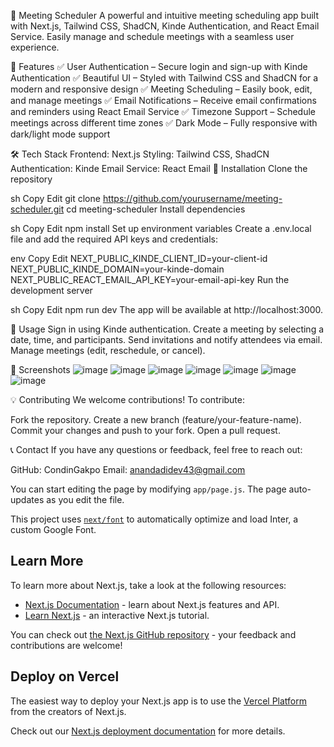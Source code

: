 📅 Meeting Scheduler
A powerful and intuitive meeting scheduling app built with Next.js, Tailwind CSS, ShadCN, Kinde Authentication, and React Email Service. Easily manage and schedule meetings with a seamless user experience.

🚀 Features
✅ User Authentication – Secure login and sign-up with Kinde Authentication
✅ Beautiful UI – Styled with Tailwind CSS and ShadCN for a modern and responsive design
✅ Meeting Scheduling – Easily book, edit, and manage meetings
✅ Email Notifications – Receive email confirmations and reminders using React Email Service
✅ Timezone Support – Schedule meetings across different time zones
✅ Dark Mode – Fully responsive with dark/light mode support

🛠 Tech Stack
Frontend: Next.js
Styling: Tailwind CSS, ShadCN
Authentication: Kinde
Email Service: React Email
🔧 Installation
Clone the repository

sh
Copy
Edit
git clone https://github.com/yourusername/meeting-scheduler.git
cd meeting-scheduler
Install dependencies

sh
Copy
Edit
npm install
Set up environment variables
Create a .env.local file and add the required API keys and credentials:

env
Copy
Edit
NEXT_PUBLIC_KINDE_CLIENT_ID=your-client-id
NEXT_PUBLIC_KINDE_DOMAIN=your-kinde-domain
NEXT_PUBLIC_REACT_EMAIL_API_KEY=your-email-api-key
Run the development server

sh
Copy
Edit
npm run dev
The app will be available at http://localhost:3000.

🎯 Usage
Sign in using Kinde authentication.
Create a meeting by selecting a date, time, and participants.
Send invitations and notify attendees via email.
Manage meetings (edit, reschedule, or cancel).

📸 Screenshots
![image](https://github.com/user-attachments/assets/dbe8d91f-f687-44aa-8c3e-8c6f103e831f)
![image](https://github.com/user-attachments/assets/61e55f42-5713-4ebd-b4ac-602b8e49acca)
![image](https://github.com/user-attachments/assets/d1ed7e94-9e2d-4dfd-85e8-a0cff96d969c)
![image](https://github.com/user-attachments/assets/894cc42a-1343-4212-bab4-d799858a5200)
![image](https://github.com/user-attachments/assets/251bb01b-e0fc-4024-9e51-3f700326223f)
![image](https://github.com/user-attachments/assets/10003ad9-7d92-4b32-aa1c-4f8b2bf5baf9)
![image](https://github.com/user-attachments/assets/5a8fd908-29ed-471b-bcf9-1c7eda371c00)



💡 Contributing
We welcome contributions! To contribute:

Fork the repository.
Create a new branch (feature/your-feature-name).
Commit your changes and push to your fork.
Open a pull request.


📞 Contact
If you have any questions or feedback, feel free to reach out:

GitHub: CondinGakpo
Email: anandadidev43@gmail.com



You can start editing the page by modifying `app/page.js`. The page auto-updates as you edit the file.

This project uses [`next/font`](https://nextjs.org/docs/basic-features/font-optimization) to automatically optimize and load Inter, a custom Google Font.

## Learn More

To learn more about Next.js, take a look at the following resources:

- [Next.js Documentation](https://nextjs.org/docs) - learn about Next.js features and API.
- [Learn Next.js](https://nextjs.org/learn) - an interactive Next.js tutorial.

You can check out [the Next.js GitHub repository](https://github.com/vercel/next.js/) - your feedback and contributions are welcome!

## Deploy on Vercel

The easiest way to deploy your Next.js app is to use the [Vercel Platform](https://vercel.com/new?utm_medium=default-template&filter=next.js&utm_source=create-next-app&utm_campaign=create-next-app-readme) from the creators of Next.js.

Check out our [Next.js deployment documentation](https://nextjs.org/docs/deployment) for more details.
